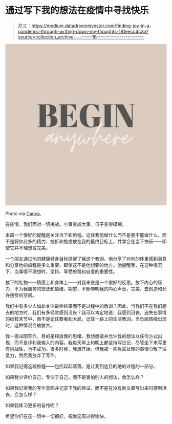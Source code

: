 # 通过写下我的想法在疫情中寻找快乐

> 原文：<https://medium.datadriveninvestor.com/finding-joy-in-a-pandemic-through-writing-down-my-thoughts-181eecc4c3a?source=collection_archive---------16----------------------->

![](img/222d991b9cc6fd8f00576d2dae90c5a1.png)

Photo via [Canva.](https://www.canva.com/)

在疫情，我们面对一切挑战。小事变成大事。日子变得模糊。

本周一个很好的提醒是关注当下和旅程。记住我能做什么而不是我不能做什么。而不是将如此多的精力、挫折和焦虑放在我的最终目标上，并学会在当下快乐——即使它并不理想或完美。

一个朋友通过他的健康健身目标提醒了我这个教训。他分享了对他的体重感到满意和分享他的旅程是多么重要，即使这不是他想要的地方。他提醒我，在这种情况下，当事情不理想时，坚持、享受旅程和自爱的重要性。

放下的礼物——情感上和身体上——对我来说是一个很好的反思。放下内心的压力，不为我服务的想法和情绪，期望，不断唠叨我的内心声音，完美，去创造和允许接受的空间。

我们中有多少人如此关注最终结果而不是过程中的教训？因此，当我们不在我们想去的地方时，我们有多经常感到沮丧？我可以肯定地说，我感到沮丧，迷失在事情的细枝末节中，而不是记住要看到大局，记住一路上的生活教训。当负面情绪出现时，这种情况会被放大。

我一直试图写作，目的是释放我的思绪。我想邀请并允许我的想法以任何方式出现，而不是评判我输入的内容。我每天早上和晚上都坚持写日记，尽管坐下来写更有挑战性，也不成功。很多时候，我想开始，但我被一些急需处理的事情分散了注意力，然后我放弃了写作。

如果我记得这段旅程——包括起起落落。是让我到达目的地的过程的一部分。

如果我少评价自己，专注于自己，而不是害怕别人的想法，会怎么样？

如果我记得我的写作意图并记录下我的尝试，而不是在没有新文章写出来时感到沮丧，会怎么样？

如果我练习更多的自怜呢？

希望你们在这一切中一切都好。祝你这周过得愉快。